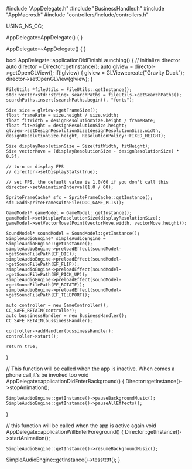 #include "AppDelegate.h"
#include "BusinessHandler.h"
#include "AppMacros.h"
#include "controllers/include/controllers.h"

USING_NS_CC;

AppDelegate::AppDelegate() {
}

AppDelegate::~AppDelegate() {
}

bool AppDelegate::applicationDidFinishLaunching() {
    // initialize director
    auto director = Director::getInstance();
    auto glview = director->getOpenGLView();
    if(!glview) {
        glview = GLView::create("Gravity Duck");
        director->setOpenGLView(glview);
    }
    
    FileUtils *fileUtils = FileUtils::getInstance();
	std::vector<std::string> searchPaths = fileUtils->getSearchPaths();
    searchPaths.insert(searchPaths.begin(), "fonts");
    
    Size size = glview->getFrameSize();
    float frameRate = size.height / size.width;
    float fitWidth = designResolutionSize.height / frameRate;
    float fitHeight = designResolutionSize.height;
    glview->setDesignResolutionSize(designResolutionSize.width, designResolutionSize.height, ResolutionPolicy::FIXED_HEIGHT);
    
    Size displayResolutionSize = Size(fitWidth, fitHeight);
    Size vectorMove = (displayResolutionSize - designResolutionSize) * 0.5f;

    // turn on display FPS
    // director->setDisplayStats(true);

    // set FPS. the default value is 1.0/60 if you don't call this
    director->setAnimationInterval(1.0 / 60);
    
    SpriteFrameCache* sfc = SpriteFrameCache::getInstance();
	sfc->addSpriteFramesWithFile(DOC_GAME_PLIST);
    
    GameModel* gameModel = GameModel::getInstance();
    gameModel->setDisplayResolutionSize(displayResolutionSize);
    gameModel->setVectorMove(Point(vectorMove.width, vectorMove.height));
    
    SoundModel* soundModel = SoundModel::getInstance();
    SimpleAudioEngine* simpleAudioEngine = SimpleAudioEngine::getInstance();
    simpleAudioEngine->preloadEffect(soundModel->getSoundFilePath(EF_DIE));
    simpleAudioEngine->preloadEffect(soundModel->getSoundFilePath(EF_FLIP));
    simpleAudioEngine->preloadEffect(soundModel->getSoundFilePath(EF_PICK_UP));
    simpleAudioEngine->preloadEffect(soundModel->getSoundFilePath(EF_ROTATE));
    simpleAudioEngine->preloadEffect(soundModel->getSoundFilePath(EF_TELEPORT));

    auto controller = new GameController();
    CC_SAFE_RETAIN(controller);
    auto bussinessHandler = new BusinessHandler();
    CC_SAFE_RETAIN(bussinessHandler);

    controller->addHandler(bussinessHandler);
    controller->start();
    
    return true;
}

// This function will be called when the app is inactive. When comes a phone call,it's be invoked too
void AppDelegate::applicationDidEnterBackground() {
    Director::getInstance()->stopAnimation();

    SimpleAudioEngine::getInstance()->pauseBackgroundMusic();
    SimpleAudioEngine::getInstance()->pauseAllEffects();
}

// this function will be called when the app is active again
void AppDelegate::applicationWillEnterForeground() {
    Director::getInstance()->startAnimation();

    SimpleAudioEngine::getInstance()->resumeBackgroundMusic();
SimpleAudioEngine::getInstance()->tessttttt();
}
